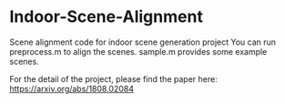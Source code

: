# Indoor-Scene-Alignment
Scene alignment code for indoor scene generation project
You can run preprocess.m to align the scenes.
sample.m provides some example scenes.

For the detail of the project, please find the paper here:
https://arxiv.org/abs/1808.02084
